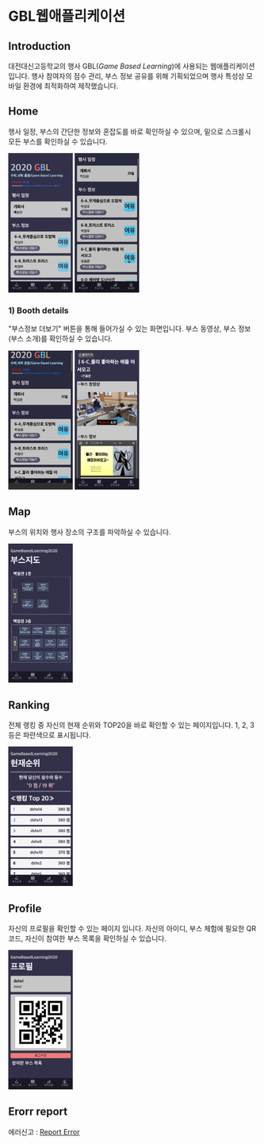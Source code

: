 # GBL웹애플리케이션
## Introduction

대전대신고등학교의 행사 GBL(*Game Based Learning*)에 사용되는 웹애플리케이션입니다. 행사 참여자의 점수 관리, 부스 정보 공유를 위해 기획되었으며 행사 특성상 모바일 환경에 최적화하여 제작했습니다.

## Home

행사 일정, 부스의 간단한 정보와 혼잡도를 바로 확인하실 수 있으며, 밑으로 스크롤시 모든 부스를 확인하실 수 있습니다.

<img src="./img_readme/main.png" width="130"> <img src="./img_readme/main_scoll.gif" width="130">

### 1) Booth details

"부스정보 더보기" 버튼을 통해 들어가실 수 있는 화면입니다. 부스 동영상, 부스 정보(부스 소개)를 확인하실 수 있습니다.

<img src="./img_readme/booth-details.gif" width="130"> <img src="./img_readme/booth-details.png" width="130">

## Map

부스의 위치와 행사 장소의 구조를 파악하실 수 있습니다.

<img src="./img_readme/map.png" width="130">

## Ranking

전체 랭킹 중 자신의 현재 순위와 TOP20을 바로 확인할 수 있는 페이지입니다. 1, 2, 3등은 파란색으로 표시됩니다.

<img src="./img_readme/ranking.png" width="130">

## Profile

자신의 프로필을 확인할 수 있는 페이지 입니다. 자신의 아이디, 부스 체험에 필요한 QR코드, 자신이 참여한 부스 목록을 확인하실 수 있습니다.

<img src="./img_readme/profile.png" width="130">

## Erorr report
에러신고 : [Report Error](https://open.kakao.com/o/sUtgitHc)
